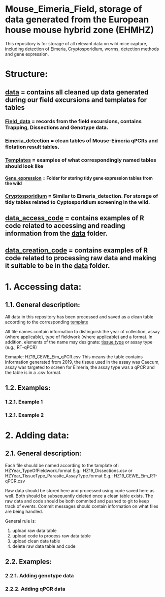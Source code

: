 # Mouse_Eimeria_Field, storage of data generated from the European house mouse hybrid zone (EHMHZ)  
This repository is for storage of all relevant data on wild mice capture, including detection of Eimeria, Cryptosporidium, worms, detection methods and gene expression. 

# Structure:
## [data](https://github.com/derele/Mouse_Eimeria_Field/tree/master/data) = contains all cleaned up data generated during our field excursions and templates for tables

### [Field_data](https://github.com/derele/Mouse_Eimeria_Field/tree/master/data/Field_data) = records from the field excursions, contains Trapping, Dissections and Genotype data.

### [Eimeria_detection](https://github.com/derele/Mouse_Eimeria_Field/tree/master/data/Eimeria_detection) = clean tables of Mouse-Eimeria qPCRs and flotation result tables.

### [Templates](https://github.com/derele/Eimeria_Lab/tree/master/data/Templates) = examples of what correspondingly named tables should look like

#### [Gene_expression](https://github.com/derele/Mouse_Eimeria_Field/tree/master/data/Gene_expression) = Folder for storing tidy gene expression  tables from the wild

### [Cryptosporidium](https://github.com/derele/Mouse_Eimeria_Field/tree/master/data/Cryptosporidium) = Similar to Eimeria_detection. For storage of tidy tables related to Cyptosporidium screening in the wild.

## [data_access_code](https://github.com/derele/Mouse_Eimeria_Field/tree/master/data/data_access_code) = contains examples of R code related to accessing and reading information from the [data](https://github.com/derele/Mouse_Eimeria_Field/tree/master/data) folder.

## [data_creation_code](https://github.com/derele/Mouse_Eimeria_Field/tree/master/data/data_creation_code) = contains examples of R code related to processing raw data and making it suitable to be in the [data](https://github.com/derele/Mouse_Eimeria_Field/tree/master/data) folder.


# 1. Accessing data:
## 1.1. General description:

All data in this repository has been processed and saved as a clean table according to the corresponding [template](https://github.com/derele/Mouse_Eimeria_Field/tree/master/data/Templates)

All file names contain information to distinguish the year of collection, assay (where applicable), type of fieldwork (where applicable) and a format.
In addition, elements of the name may designate: [tissue type](https://github.com/derele/Mouse_Eimeria_Field/tree/master/Tissue_labels.csv) or assay type (e.g., RT-qPCR)

Exmaple: HZ19_CEWE_Eim_qPCR.csv
This means the table contains information generated from 2019, the tissue used in the assay was Caecum, assay was targeted to screen for Eimeria, the assay type was a qPCR and the table is in a .csv format.

## 1.2. Examples:
### 1.2.1. Example 1 

### 1.2.1. Example 2 

# 2. Adding data:
## 2.1. General description:
Each file should be named according to the tamplate of:
HZYear_TypeOfFieldwork.format
E.g.: HZ19_Dissections.csv
or
HZYear_TissueType_Parasite_AssayType.format
E.g.: HZ19_CEWE_Eim_RT-qPCR.csv

Raw data should be stored here and processed using code saved here as well. Both should be subsequently deleted once a clean table exists. The raw data and code should be both commited and pushed to git to keep track of events. Commit messages should contain information on what files are being handled.

General rule is:
1. upload raw data table
2. upload code to process raw data table
3. upload clean data table
4. delete raw data table and code

## 2.2. Examples:
### 2.2.1. Adding genotype data

### 2.2.2. Adding qPCR data

